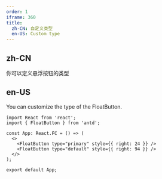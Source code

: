 ```yaml
---
order: 1
iframe: 360
title:
  zh-CN: 自定义类型
  en-US: Custom type
---
```


## zh-CN

你可以定义悬浮按钮的类型

## en-US

You can customize the type of the FloatButton.

```tsx
import React from 'react';
import { FloatButton } from 'antd';

const App: React.FC = () => (
  <>
    <FloatButton type="primary" style={{ right: 24 }} />
    <FloatButton type="default" style={{ right: 94 }} />
  </>
);

export default App;
```
